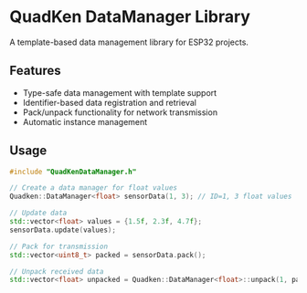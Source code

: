 # QuadKen DataManager Library

A template-based data management library for ESP32 projects.

## Features

- Type-safe data management with template support
- Identifier-based data registration and retrieval
- Pack/unpack functionality for network transmission
- Automatic instance management

## Usage

```cpp
#include "QuadKenDataManager.h"

// Create a data manager for float values
Quadken::DataManager<float> sensorData(1, 3); // ID=1, 3 float values

// Update data
std::vector<float> values = {1.5f, 2.3f, 4.7f};
sensorData.update(values);

// Pack for transmission
std::vector<uint8_t> packed = sensorData.pack();

// Unpack received data
std::vector<float> unpacked = Quadken::DataManager<float>::unpack(1, packed);
```
